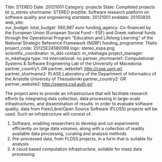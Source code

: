 Title: STEREO
Date:  20121001
Category: projects
State: Completed projects
Id: p_stereo
shortname: STEREO
projtitle: Software research platform on software quality and engineering
startdate: 20121001
enddate: 20150930
web_site:  
our_budget:
total_budget: 560,987 euro
funding_agency: Co-financed by the European Union (European Social Fund – ESF) and Greek national funds through the Operational Program "Education and Lifelong Learning" of the National Strategic Reference Framework (NSRF)
funding_programme: Thalis
project_code: 2012SE24580099
logo: stereo_espa.png  
scientific_coordinator: m_dds
contact: m_mkehagia
project_manager: m_mkehagia
type: rtd
international: no
partner_shortname1: Computational Systems &amp; Software Engineering Lab of the University of Macedonia
partner_country1: GR
partner_website1: http://csse.uom.gr/
partner_shortname2: PLASE Laboratory of the Department of Informatics of the Aristotle University of Thessaloniki
partner_country2: GR
partner_website2: http://sweng.csd.auth.gr/

The project aims to provide an infrastructure that will facilitate research efforts by integrating
data collection, data processing in large-scale infrastructures, and dissemination of results.
In order to evaluate software quality,
data from Free/Libre/Open Source Software (FLOSS) projects will be used.
Such an infrastructure will consist of:
1) Software, enabling researchers to develop and run experiments efficiently on large data volumes,
along with a collection of readily available data processing, curating and analysis methods
2) Pre-processed data, from FLOSS projects, in a form that is suitable for analysis
3) A cloud based computation infrastructure, suitable for mass data processing.
